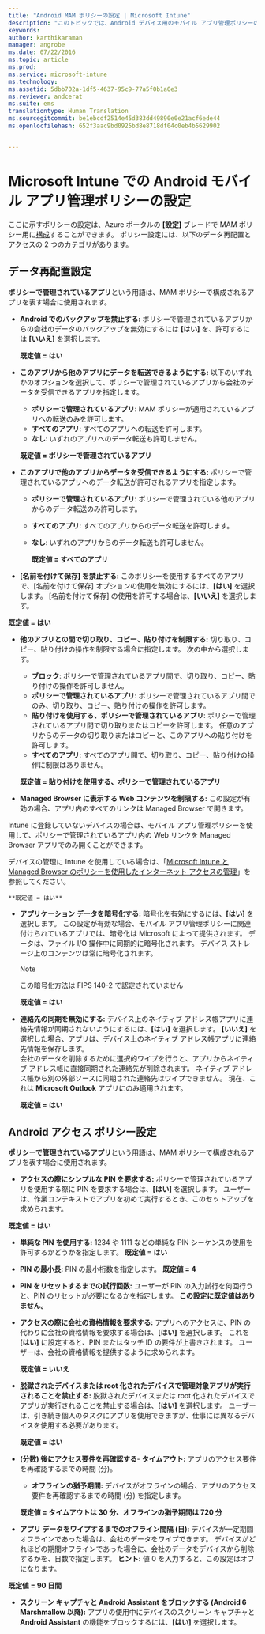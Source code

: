 ```yaml
---
title: "Android MAM ポリシーの設定 | Microsoft Intune"
description: "このトピックでは、Android デバイス用のモバイル アプリ管理ポリシーの設定について説明します。"
keywords: 
author: karthikaraman
manager: angrobe
ms.date: 07/22/2016
ms.topic: article
ms.prod: 
ms.service: microsoft-intune
ms.technology: 
ms.assetid: 5dbb702a-1df5-4637-95c9-77a5f0b1a0e3
ms.reviewer: andcerat
ms.suite: ems
translationtype: Human Translation
ms.sourcegitcommit: be1ebcdf2514e45d383dd49890e0e21acf6ede44
ms.openlocfilehash: 652f3aac9bd0925bd8e8718df04c0eb4b5629902


---
```


# Microsoft Intune での Android モバイル アプリ管理ポリシーの設定
ここに示すポリシーの設定は、Azure ポータルの **[設定]** ブレードで MAM ポリシー用に[構成](create-and-deploy-mobile-app-management-policies-with-microsoft-intune.md)することができます。
ポリシー設定には、以下のデータ再配置とアクセスの 2 つのカテゴリがあります。

##  データ再配置設定
**ポリシーで管理されているアプリ**という用語は、MAM ポリシーで構成されるアプリを表す場合に使用されます。
- **Android でのバックアップを禁止する:** ポリシーで管理されているアプリからの会社のデータのバックアップを無効にするには **[はい]** を、許可するには **[いいえ]** を選択します。

  **既定値 = はい**
- **このアプリから他のアプリにデータを転送できるようにする:** 以下のいずれかのオプションを選択して、ポリシーで管理されているアプリから会社のデータを受信できるアプリを指定します。
  -   **ポリシーで管理されているアプリ**: MAM ポリシーが適用されているアプリへの転送のみを許可します。
  -   **すべてのアプリ**: すべてのアプリへの転送を許可します。
  -   **なし**: いずれのアプリへのデータ転送も許可しません。

  **既定値 = ポリシーで管理されているアプリ**
- **このアプリで他のアプリからデータを受信できるようにする:** ポリシーで管理されているアプリへのデータ転送が許可されるアプリを指定します。
  -   **ポリシーで管理されているアプリ**: ポリシーで管理されている他のアプリからのデータ転送のみ許可します。
  -   **すべてのアプリ**: すべてのアプリからのデータ転送を許可します。
  -   **なし**: いずれのアプリからのデータ転送も許可しません。

      **既定値 = すべてのアプリ**

-   **[名前を付けて保存] を禁止する:** このポリシーを使用するすべてのアプリで、[名前を付けて保存] オプションの使用を無効にするには、**[はい]** を選択します。 [名前を付けて保存] の使用を許可する場合は、**[いいえ]** を選択します。

  **既定値 = はい**
- **他のアプリとの間で切り取り、コピー、貼り付けを制限する:** 切り取り、コピー、貼り付けの操作を制限する場合に指定します。 次の中から選択します。
  -   **ブロック**: ポリシーで管理されているアプリ間で、切り取り、コピー、貼り付けの操作を許可しません。
  -   **ポリシーで管理されているアプリ**: ポリシーで管理されているアプリ間でのみ、切り取り、コピー、貼り付けの操作を許可します。
  -   **貼り付けを使用する、ポリシーで管理されているアプリ**: ポリシーで管理されているアプリ間で切り取りまたはコピーを許可します。 任意のアプリからのデータの切り取りまたはコピーと、このアプリへの貼り付けを許可します。
  -   **すべてのアプリ**: すべてのアプリ間で、切り取り、コピー、貼り付けの操作に制限はありません。

    **既定値 = 貼り付けを使用する、ポリシーで管理されているアプリ**
-   **Managed Browser に表示する Web コンテンツを制限する:** この設定が有効の場合、アプリ内のすべてのリンクは Managed Browser で開きます。

  Intune に登録していないデバイスの場合は、モバイル アプリ管理ポリシーを使用して、ポリシーで管理されているアプリ内の Web リンクを Managed Browser アプリでのみ開くことができます。

  デバイスの管理に Intune を使用している場合は、「[Microsoft Intune と Managed Browser のポリシーを使用したインターネット アクセスの管理](manage-internet-access-using-managed-browser-policies.md)」を参照してください。

    **既定値 = はい**
- **アプリケーション データを暗号化する:** 暗号化を有効にするには、**[はい]** を選択します。 この設定が有効な場合、モバイル アプリ管理ポリシーに関連付けられているアプリでは、暗号化は Microsoft によって提供されます。 データは、ファイル I/O 操作中に同期的に暗号化されます。 デバイス ストレージ上のコンテンツは常に暗号化されます。
  >[!NOTE]
  >この暗号化方法は FIPS 140-2 で認定されていません

  **既定値 = はい**

- **連絡先の同期を無効にする:** デバイス上のネイティブ アドレス帳アプリに連絡先情報が同期されないようにするには、**[はい]** を選択します。 **[いいえ]** を選択した場合、アプリは、デバイス上のネイティブ アドレス帳アプリに連絡先情報を保存します。<br/>会社のデータを削除するために選択的ワイプを行うと、アプリからネイティブ アドレス帳に直接同期された連絡先が削除されます。 ネイティブ アドレス帳から別の外部ソースに同期された連絡先はワイプできません。 現在、これは **Microsoft Outlook** アプリにのみ適用されます。

  **既定値 = はい**

##  Android アクセス ポリシー設定
**ポリシーで管理されているアプリ**という用語は、MAM ポリシーで構成されるアプリを表す場合に使用されます。

- **アクセスの際にシンプルな PIN を要求する:** ポリシーで管理されているアプリを使用する際に PIN を要求する場合は、**[はい]** を選択します。 ユーザーは、作業コンテキストでアプリを初めて実行するとき、このセットアップを求められます。

 **既定値 = はい**

 -  **単純な PIN を使用する:** 1234 や 1111 などの単純な PIN シーケンスの使用を許可するかどうかを指定します。 **既定値 = はい**
 - **PIN の最小長:** PIN の最小桁数を指定します。 **既定値 = 4**
 - **PIN をリセットするまでの試行回数:** ユーザーが PIN の入力試行を何回行うと、PIN のリセットが必要になるかを指定します。 **この設定に既定値はありません。**
- **アクセスの際に会社の資格情報を要求する:** アプリへのアクセスに、PIN の代わりに会社の資格情報を要求する場合は、**[はい]** を選択します。  これを **[はい]** に設定すると、PIN またはタッチ ID の要件が上書きされます。  ユーザーは、会社の資格情報を提供するように求められます。

  **既定値 = いいえ**
- **脱獄されたデバイスまたは root 化されたデバイスで管理対象アプリが実行されることを禁止する:** 脱獄されたデバイスまたは root 化されたデバイスでアプリが実行されることを禁止する場合は、**[はい]** を選択します。 ユーザーは、引き続き個人のタスクにアプリを使用できますが、仕事には異なるデバイスを使用する必要があります。

  **既定値 = はい**
- **(分数) 後にアクセス要件を再確認する**-   **タイムアウト:** アプリのアクセス要件を再確認するまでの時間 (分)。
  -   **オフラインの猶予期間:** デバイスがオフラインの場合、アプリのアクセス要件を再確認するまでの時間 (分) を指定します。

    **既定値 = タイムアウトは 30 分、オフラインの猶予期間は 720 分**

-   **アプリ データをワイプするまでのオフライン間隔 (日):** デバイスが一定期間オフラインであった場合は、会社のデータをワイプできます。  デバイスがどれほどの期間オフラインであった場合に、会社のデータをデバイスから削除するかを、日数で指定します。 **ヒント:** 値 0 を入力すると、この設定はオフになります。

  **既定値 = 90 日間**
- **スクリーン キャプチャと Android Assistant をブロックする (Android 6 Marshmallow 以降):** アプリの使用中にデバイスのスクリーン キャプチャと **Android Assistant** の機能をブロックするには、**[はい]** を選択します。



<!--HONumber=Jul16_HO5-->


